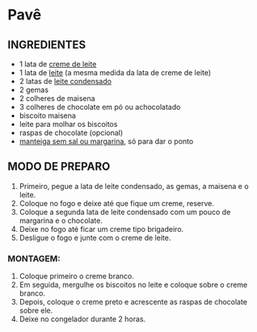 # Pavê

## INGREDIENTES

- 1 lata de [creme de leite](https://blog.tudogostoso.com.br/cardapios/diferencas-entre-o-creme-de-leite-de-caixinha-e-de-lata/)
- 1 lata de [leite](https://blog.tudogostoso.com.br/dicas-de-cozinha/leite-conheca-4-tipos-diferentes/) (a mesma medida da lata de creme de leite)
- 2 latas de [leite condensado](https://blog.tudogostoso.com.br/cardapios/receitas-faceis/como-fazer-leite-condensado-caseiro/)
- 2 gemas
- 2 colheres de maisena
- 3 colheres de chocolate em pó ou achocolatado
- biscoito maisena
- leite para molhar os biscoitos
- raspas de chocolate (opcional)
- [manteiga sem sal ou margarina](https://blog.tudogostoso.com.br/noticias/as-diferencas-entre-manteiga-e-margarina/), só para dar o ponto

## MODO DE PREPARO

1. Primeiro, pegue a lata de leite condensado, as gemas, a maisena e o leite.
2. Coloque no fogo e deixe até que fique um creme, reserve.
3. Coloque a segunda lata de leite condensado com um pouco de margarina e o chocolate.
4. Deixe no fogo até ficar um creme tipo brigadeiro.
5. Desligue o fogo e junte com o creme de leite.

### MONTAGEM:

1. Coloque primeiro o creme branco.
2. Em seguida, mergulhe os biscoitos no leite e coloque sobre o creme branco.
3. Depois, coloque o creme preto e acrescente as raspas de chocolate sobre ele.
4. Deixe no congelador durante 2 horas.

